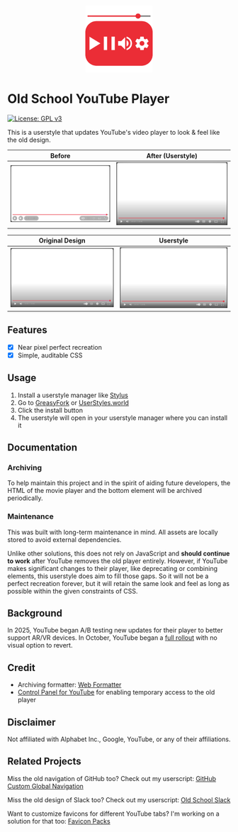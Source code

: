 <p align="center">
  <img
    height="30%"
    width="30%"
    src="img/logo.svg"
    alt="Old School YouTube Player"
    title="Old School YouTube Player"
  />
</p>

# Old School YouTube Player

[![License: GPL v3](https://img.shields.io/badge/license-GPLv3-blue.svg)](LICENSE)

This is a userstyle that updates YouTube's video player to look & feel like the old design.

| Before | After (Userstyle) |
|:-:|:-:|
| <img src = "img/screenshots/before-userstyle.png" alt = "YouTube player without userstyle" title = "YouTube player without userstyle" /> | <img src = "img/screenshots/after-userstyle.png" alt = "YouTube player with the userstyle applied" title = "YouTube player with the userstyle applied" /> |

| Original Design | Userstyle |
|:-:|:-:|
| <img src = "img/screenshots/original-design.png" alt = "YouTube player original design" title = "YouTube player original designd" /> | <img src = "img/screenshots/after-userstyle.png" alt = "YouTube player with the userstyle applied" title = "YouTube player with the userstyle applied" /> |

<tema>

## Features

- [x] Near pixel perfect recreation
- [x] Simple, auditable CSS

## Usage

1. Install a userstyle manager like [Stylus](https://add0n.com/stylus.html)
1. Go to [GreasyFork](#wip) or [UserStyles.world](#wip)
1. Click the install button
1. The userstyle will open in your userstyle manager where you can install it

## Documentation

### Archiving

To help maintain this project and in the spirit of aiding future developers, the HTML of the movie player and the bottom element will be archived periodically.

### Maintenance

This was built with long-term maintenance in mind. All assets are locally stored to avoid external dependencies.

Unlike other solutions, this does not rely on JavaScript and **should continue to work** after YouTube removes the old player entirely. However, if YouTube makes significant changes to their player, like deprecating or combining elements, this userstyle does aim to fill those gaps. So it will not be a perfect recreation forever, but it will retain the same look and feel as long as possible within the given constraints of CSS.

## Background

In 2025, YouTube began A/B testing new updates for their player to better support AR/VR devices. In October, YouTube began a [full rollout](https://support.google.com/youtube/thread/380540176) with no visual option to revert.

## Credit

- Archiving formatter: [Web Formatter](https://webformatter.com/html)
- [Control Panel for YouTube](https://soitis.dev/control-panel-for-youtube) for enabling temporary access to the old player

## Disclaimer

Not affiliated with Alphabet Inc., Google, YouTube, or any of their affiliations.

## Related Projects

Miss the old navigation of GitHub too? Check out my userscript: [GitHub Custom Global Navigation](https://github.com/blakegearin/github-custom-global-navigation#readme)

Miss the old design of Slack too? Check out my userscript: [Old School Slack](https://github.com/blakegearin/old-school-slack#readme)

Want to customize favicons for different YouTube tabs? I'm working on a solution for that too: [Favicon Packs](https://github.com/blakegearin/favicon-packs#readme)
